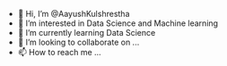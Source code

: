 - 👋 Hi, I’m @AayushKulshrestha
- 👀 I’m interested in Data Science and Machine learning
- 🌱 I’m currently learning Data Science
- 💞️ I’m looking to collaborate on ...
- 📫 How to reach me ...

<!---
AayushKulshrestha/AayushKulshrestha is a ✨ special ✨ repository because its `README.md` (this file) appears on your GitHub profile.
You can click the Preview link to take a look at your changes.
--->
